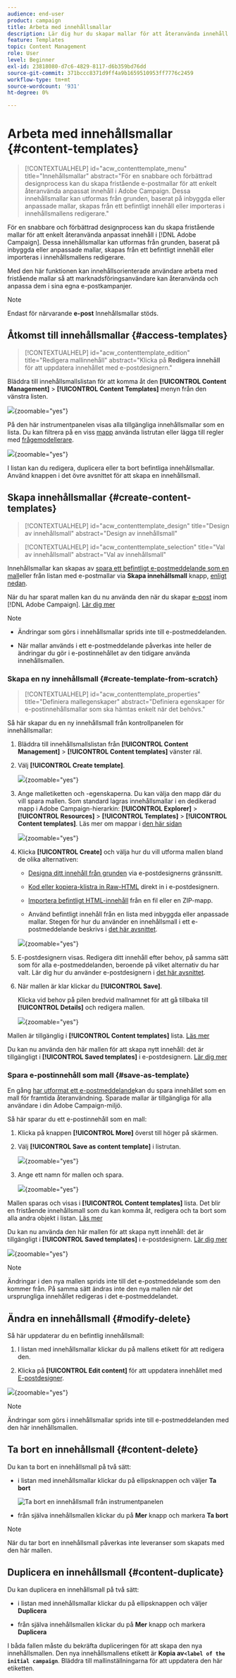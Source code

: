 ```yaml
---
audience: end-user
product: campaign
title: Arbeta med innehållsmallar
description: Lär dig hur du skapar mallar för att återanvända innehåll i Adobe Campaign e-postmeddelanden
feature: Templates
topic: Content Management
role: User
level: Beginner
exl-id: 23818080-d7c6-4829-8117-d6b359bd76dd
source-git-commit: 371bccc8371d9ff4a9b1659510953ff7776c2459
workflow-type: tm+mt
source-wordcount: '931'
ht-degree: 0%

---
```


# Arbeta med innehållsmallar {#content-templates}

>[!CONTEXTUALHELP]
>id="acw_contenttemplate_menu"
>title="Innehållsmallar"
>abstract="För en snabbare och förbättrad designprocess kan du skapa fristående e-postmallar för att enkelt återanvända anpassat innehåll i Adobe Campaign. Dessa innehållsmallar kan utformas från grunden, baserat på inbyggda eller anpassade mallar, skapas från ett befintligt innehåll eller importeras i innehållsmallens redigerare."

För en snabbare och förbättrad designprocess kan du skapa fristående mallar för att enkelt återanvända anpassat innehåll i [!DNL Adobe Campaign]. Dessa innehållsmallar kan utformas från grunden, baserat på inbyggda eller anpassade mallar, skapas från ett befintligt innehåll eller importeras i innehållsmallens redigerare.

Med den här funktionen kan innehållsorienterade användare arbeta med fristående mallar så att marknadsföringsanvändare kan återanvända och anpassa dem i sina egna e-postkampanjer.

>[!NOTE]
>
>Endast för närvarande **e-post** Innehållsmallar stöds.

## Åtkomst till innehållsmallar {#access-templates}

>[!CONTEXTUALHELP]
>id="acw_contenttemplate_edition"
>title="Redigera mallinnehåll"
>abstract="Klicka på **Redigera innehåll** för att uppdatera innehållet med e-postdesignern."

Bläddra till innehållsmallslistan för att komma åt den **[!UICONTROL Content Management]** > **[!UICONTROL Content Templates]** menyn från den vänstra listen.

![](assets/content-template-list.png){zoomable=&quot;yes&quot;}

På den här instrumentpanelen visas alla tillgängliga innehållsmallar som en lista. Du kan filtrera på en viss [mapp](../get-started/permissions.md#folders) använda listrutan eller lägga till regler med [frågemodellerare](../query/query-modeler-overview.md).

![](assets/content-template-list-filters.png){zoomable=&quot;yes&quot;}

I listan kan du redigera, duplicera eller ta bort befintliga innehållsmallar. Använd knappen i det övre avsnittet för att skapa en innehållsmall.


## Skapa innehållsmallar {#create-content-templates}

>[!CONTEXTUALHELP]
>id="acw_contenttemplate_design"
>title="Design av innehållsmall"
>abstract="Design av innehållsmall"

>[!CONTEXTUALHELP]
>id="acw_contenttemplate_selection"
>title="Val av innehållsmall"
>abstract="Val av innehållsmall"

Innehållsmallar kan skapas av [spara ett befintligt e-postmeddelande som en mall](#save-as-template)eller från listan med e-postmallar via **Skapa innehållsmall** knapp, [enligt nedan](#create-template-from-scratch).

När du har sparat mallen kan du nu använda den när du skapar [e-post](../email/create-email.md) inom [!DNL Adobe Campaign]. [Lär dig mer](use-email-templates.md)

>[!NOTE]
>
>* Ändringar som görs i innehållsmallar sprids inte till e-postmeddelanden.
>
>* När mallar används i ett e-postmeddelande påverkas inte heller de ändringar du gör i e-postinnehållet av den tidigare använda innehållsmallen.

### Skapa en ny innehållsmall {#create-template-from-scratch}

>[!CONTEXTUALHELP]
>id="acw_contenttemplate_properties"
>title="Definiera mallegenskaper"
>abstract="Definiera egenskaper för e-postinnehållsmallar som ska hämtas enkelt när det behövs."

Så här skapar du en ny innehållsmall från kontrollpanelen för innehållsmallar:

1. Bläddra till innehållsmallslistan från **[!UICONTROL Content Management]** > **[!UICONTROL Content templates]** vänster räl.

1. Välj **[!UICONTROL Create template]**.

   ![](assets/content-template-create.png){zoomable=&quot;yes&quot;}

1. Ange malletiketten och -egenskaperna. Du kan välja den mapp där du vill spara mallen. Som standard lagras innehållsmallar i en dedikerad mapp i Adobe Campaign-hierarkin: **[!UICONTROL Explorer]** > **[!UICONTROL Resources]** > **[!UICONTROL Templates]** > **[!UICONTROL Content templates]**. Läs mer om mappar i [den här sidan](../get-started/permissions.md#folders)

   ![](assets/content-template-details.png){zoomable=&quot;yes&quot;}

1. Klicka **[!UICONTROL Create]** och välja hur du vill utforma mallen bland de olika alternativen:

   * [Designa ditt innehåll från grunden](create-email-content.md) via e-postdesignerns gränssnitt.

   * [Kod eller kopiera-klistra in Raw-HTML](code-content.md) direkt in i e-postdesignern.

   * [Importera befintligt HTML-innehåll](existing-content.md) från en fil eller en ZIP-mapp.

   * Använd befintligt innehåll från en lista med inbyggda eller anpassade mallar. Stegen för hur du använder en innehållsmall i ett e-postmeddelande beskrivs i [det här avsnittet](use-email-templates.md).

   ![](assets/email_designer-templates.png){zoomable=&quot;yes&quot;}

1. E-postdesignern visas. Redigera ditt innehåll efter behov, på samma sätt som för alla e-postmeddelanden, beroende på vilket alternativ du har valt. Lär dig hur du använder e-postdesignern i [det här avsnittet](get-started-email-designer.md).

   <!--You can test your content if needed. [Learn how](#test-template)-->

1. När mallen är klar klickar du **[!UICONTROL Save]**.

   Klicka vid behov på pilen bredvid mallnamnet för att gå tillbaka till **[!UICONTROL Details]** och redigera mallen.

   ![](assets/content-template-save-back.png){zoomable=&quot;yes&quot;}

Mallen är tillgänglig i **[!UICONTROL Content templates]** lista. [Läs mer](#access-templates)

Du kan nu använda den här mallen för att skapa nytt innehåll: det är tillgängligt i **[!UICONTROL Saved templates]** i e-postdesignern. [Lär dig mer](use-email-templates.md)

### Spara e-postinnehåll som mall {#save-as-template}

En gång [har utformat ett e-postmeddelande](create-email-content.md)kan du spara innehållet som en mall för framtida återanvändning. Sparade mallar är tillgängliga för alla användare i din Adobe Campaign-miljö.

Så här sparar du ett e-postinnehåll som en mall:

1. Klicka på knappen **[!UICONTROL More]** överst till höger på skärmen.

1. Välj **[!UICONTROL Save as content template]** i listrutan.

   ![](assets/email_designer-save-template.png){zoomable=&quot;yes&quot;}

1. Ange ett namn för mallen och spara.

   ![](assets/email_designer-template-name.png){zoomable=&quot;yes&quot;}

Mallen sparas och visas i **[!UICONTROL Content templates]** lista. Det blir en fristående innehållsmall som du kan komma åt, redigera och ta bort som alla andra objekt i listan. [Läs mer](#access-manage-templates)

Du kan nu använda den här mallen för att skapa nytt innehåll: det är tillgängligt i **[!UICONTROL Saved templates]** i e-postdesignern. [Lär dig mer](use-email-templates.md)

![](assets/email_designer-saved-template.png){zoomable=&quot;yes&quot;}


>[!NOTE]
>
>Ändringar i den nya mallen sprids inte till det e-postmeddelande som den kommer från. På samma sätt ändras inte den nya mallen när det ursprungliga innehållet redigeras i det e-postmeddelandet.

<!--

Test your content template {#test-template}

You can test the rendering of any email content template, whether created from scratch or from an email. To do so, follow the steps below.

1. Access the content template list.

1. Click **[!UICONTROL Edit content]** from the **[!UICONTROL Template properties]**.

1. Click **[!UICONTROL Simulate Content]** and select a test profile to check your email rendering. You can choose the desktop or mobile view.

1. You can send a proof to test your content and have it approved by some internal users before using it. To do so, click the **[!UICONTROL Send proof]** button and follow the steps described in .

-->


## Ändra en innehållsmall {#modify-delete}

Så här uppdaterar du en befintlig innehållsmall:

1. I listan med innehållsmallar klickar du på mallens etikett för att redigera den.

1. Klicka på **[!UICONTROL Edit content]** för att uppdatera innehållet med [E-postdesigner](get-started-email-designer.md).

![](assets/content-template-edition.png){zoomable=&quot;yes&quot;}

>[!NOTE]
>
>Ändringar som görs i innehållsmallar sprids inte till e-postmeddelanden med den här innehållsmallen.

## Ta bort en innehållsmall {#content-delete}

Du kan ta bort en innehållsmall på två sätt:

* i listan med innehållsmallar klickar du på ellipsknappen och väljer **Ta bort**

  ![Ta bort en innehållsmall från instrumentpanelen](assets/content-template-list-delete.png)

* från själva innehållsmallen klickar du på **Mer** knapp och markera **Ta bort**


>[!NOTE]
>
>När du tar bort en innehållsmall påverkas inte leveranser som skapats med den här mallen.


## Duplicera en innehållsmall {#content-duplicate}

Du kan duplicera en innehållsmall på två sätt:

* i listan med innehållsmallar klickar du på ellipsknappen och väljer **Duplicera**

* från själva innehållsmallen klickar du på **Mer** knapp och markera **Duplicera**

I båda fallen måste du bekräfta dupliceringen för att skapa den nya innehållsmallen. Den nya innehållsmallens etikett är **Kopia av`<label of the initial campaign`**. Bläddra till mallinställningarna för att uppdatera den här etiketten.

